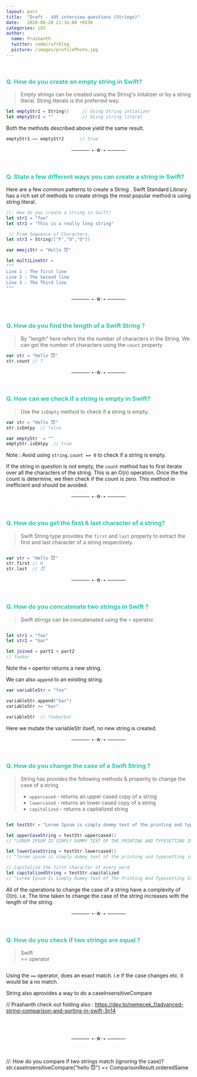 ```yaml
---
layout: post
title:  "Draft - iOS interview questions (Strings)"
date:   2020-06-28 21:16:00 +0530
categories: iOS 
author:
  name: Prashanth 
  twitter: codecraftblog 
  picture: /images/profilePhoto.jpg
---
```


<br/>

<h3 style="color:#29c7ac;">Q. How do you create an empty string in Swift? </h3>

> Empty strings can be created using the String's initalizer or by a string literal. 
> String literals is the preferred way.

```swift
let emptyStr1 = String()     // Using String intializer
let emptyStr2 = ""           // Using string literal

```
Both the methods described above yield the same result. 

```swift
emptyStr1 == emptyStr2      // true
```

<p style="text-align:center;">───── ⋆⋅☆⋅⋆ ─────</p>
<br />

<h3 style="color:#29c7ac;">Q. State a few different ways you can create a string in Swift? </h3>

Here are a few common patterns to create a String . Swift Standard Library has a rich set of methods to create strings
the most popular method is using string literal.

```swift
//: How do you create a string in Swift?
let str1 = "foo"
let str2 = "This is a really long string"

 // From Sequence of Characters.
let str3 = String(["F","O","O"])

var emojiStr = "Hello 😈"

let multiLineStr =
"""
Line 1 : The first line
Line 2 : The Second line
Line 3 : The Third line
"""

```

<p style="text-align:center;">───── ⋆⋅☆⋅⋆ ─────</p>
<br />


<h3 style="color:#29c7ac;">Q. How do you find the length of a Swift String ? </h3>

> By "length" here refers the the number of characters in the String. We can get the number of characters using the `count` property 

```swift
var str = "Hello 😈"
str.count // 7 
```

<p style="text-align:center;">───── ⋆⋅☆⋅⋆ ─────</p>
<br />



<h3 style="color:#29c7ac;">Q. How can we check if a string is empty in Swift? </h3>

> Use the `isEmpty` method to check if a string is empty. 

```swift
var str = "Hello 😈"
str.isEmtpy  // false

var emptyStr  = ""
emptyStr.isEmtpy  // true 

```

Note : Avoid using `string.count == 0` to check if a string is empty.

If the string in question is not empty, the `count` method has to first iterate over all the characters of the string. This is an O(n) operation.
Once the the count is determine, we then check if the count is zero. This method in inefficient and should be avoided.

<p style="text-align:center;">───── ⋆⋅☆⋅⋆ ─────</p>
<br />


<h3 style="color:#29c7ac;">Q. How do you get the first & last character of a string? </h3>

> Swift String type provides the `first` and `last` property to extract the first and last character of a string respectively. 

```swift

var str = "Hello 😈"
str.first // H
str.last  // 😈

```

<p style="text-align:center;">───── ⋆⋅☆⋅⋆ ─────</p>
<br />



<h3 style="color:#29c7ac;">Q. How do you concatenate two strings in Swift ? </h3>

> Swift stirngs can be concatenated using the `+` operator. 

```swift

let str1 = "foo"
let str2 = "bar"

let joined = part1 + part2
// foobar

```
Note the `+` opertor returns a new string.

We can also `append` to an existing string. 

```swift
var variableStr = "foo"

variableStr.append("bar")
variableStr += "bar"

variableStr  // foobarbar

```
Here we mutate the variableStr itself, no new string is created.

<p style="text-align:center;">───── ⋆⋅☆⋅⋆ ─────</p>
<br />

<h3 style="color:#29c7ac;">Q. How do you change the case of a Swift String ? </h3>

> String has provides the following methods & properity to change the case of a string 
> * `uppercased`  - returns an upper cased copy of a string  
> * `lowercased`  - returns an lower cased copy of a string  
> * `capitalized` - returns a capitalized string 

```swift

let testStr = "Lorem Ipsum is simply dummy text of the printing and typesetting industry."

let upperCaseString = testStr.uppercased()
// "LOREM IPSUM IS SIMPLY DUMMY TEXT OF THE PRINTING AND TYPESETTING INDUSTRY."

let lowerCaseString = testStr.lowercased()
// "lorem ipsum is simply dummy text of the printing and typesetting industry."

// Capitalize the first character of every word
let capitalizedString = testStr.capitalized
// "Lorem Ipsum Is Simply Dummy Text Of The Printing And Typesetting Industry." 

```

All of the operations to change the case of a string have a complexity of O(n).
i.e. The time taken to change the case of the string increases with the length of the string.

<p style="text-align:center;">───── ⋆⋅☆⋅⋆ ─────</p>
<br />

<h3 style="color:#29c7ac;">Q. How do you check if two strings are equal ? </h3>

> Swift  
== operator
> 

```swift

```
Using the `==` operator, does an exact match. i.e if the case changes etc. it would be a no match. 

String also aprovides a way to do a caseInsensitiveCompare


// Prashanth check out folding also : https://dev.to/nemecek_f/advanced-string-comparison-and-sorting-in-swift-3n14
```swift

```

<br />
<p style="text-align:center;">───── ⋆⋅☆⋅⋆ ─────</p>
<br />





//: How do you compare if two strings match (ignoring the case)?
str.caseInsensitiveCompare("hello 😈") == ComparisonResult.orderedSame


